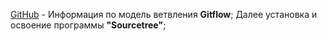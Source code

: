 [GitHub](https://bitworks.software/2019-03-12-gitflow-workflow.html#:~:text=Модель%20ветвления%20Gitflow%20была%20впервые,надежную%20схему%20управления%20крупными%20проектами.) - Информация по модель ветвления **Gitflow**;
Далее установка и освоение программы **"Sourcetree"**;
